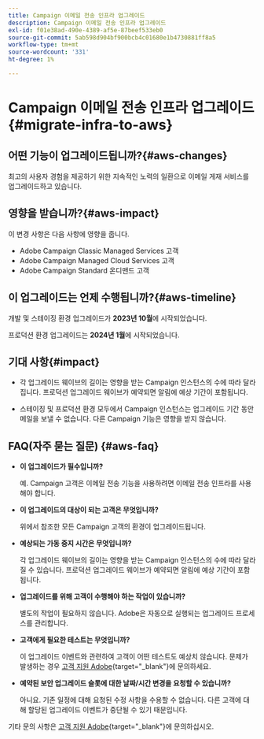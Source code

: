 ```yaml
---
title: Campaign 이메일 전송 인프라 업그레이드
description: Campaign 이메일 전송 인프라 업그레이드
exl-id: f01e38ad-490e-4389-af5e-87beef533eb0
source-git-commit: 5ab598d904bf900bcb4c01680e1b4730881ff8a5
workflow-type: tm+mt
source-wordcount: '331'
ht-degree: 1%

---
```


# Campaign 이메일 전송 인프라 업그레이드 {#migrate-infra-to-aws}

## 어떤 기능이 업그레이드됩니까?{#aws-changes}

최고의 사용자 경험을 제공하기 위한 지속적인 노력의 일환으로 이메일 게재 서비스를 업그레이드하고 있습니다.

## 영향을 받습니까?{#aws-impact}

이 변경 사항은 다음 사항에 영향을 줍니다.

* Adobe Campaign Classic Managed Services 고객
* Adobe Campaign Managed Cloud Services 고객
* Adobe Campaign Standard 온디맨드 고객

## 이 업그레이드는 언제 수행됩니까?{#aws-timeline}

개발 및 스테이징 환경 업그레이드가 **2023년 10월**&#x200B;에 시작되었습니다.

프로덕션 환경 업그레이드는 **2024년 1월**&#x200B;에 시작되었습니다.

## 기대 사항{#impact}

* 각 업그레이드 웨이브의 길이는 영향을 받는 Campaign 인스턴스의 수에 따라 달라집니다. 프로덕션 업그레이드 웨이브가 예약되면 알림에 예상 기간이 포함됩니다.

* 스테이징 및 프로덕션 환경 모두에서 Campaign 인스턴스는 업그레이드 기간 동안 메일을 보낼 수 없습니다. 다른 Campaign 기능은 영향을 받지 않습니다.

## FAQ(자주 묻는 질문) {#aws-faq}

* **이 업그레이드가 필수입니까?**

  예. Campaign 고객은 이메일 전송 기능을 사용하려면 이메일 전송 인프라를 사용해야 합니다.

* **이 업그레이드의 대상이 되는 고객은 무엇입니까?**

  위에서 참조한 모든 Campaign 고객의 환경이 업그레이드됩니다.

* **예상되는 가동 중지 시간은 무엇입니까?**

  각 업그레이드 웨이브의 길이는 영향을 받는 Campaign 인스턴스의 수에 따라 달라질 수 있습니다. 프로덕션 업그레이드 웨이브가 예약되면 알림에 예상 기간이 포함됩니다.

* **업그레이드를 위해 고객이 수행해야 하는 작업이 있습니까?**

  별도의 작업이 필요하지 않습니다. Adobe은 자동으로 실행되는 업그레이드 프로세스를 관리합니다.

* **고객에게 필요한 테스트는 무엇입니까?**

  이 업그레이드 이벤트와 관련하여 고객이 어떤 테스트도 예상치 않습니다. 문제가 발생하는 경우 [고객 지원 Adobe](https://experienceleague.adobe.com/ko?support-solution=Campaign#support){target="_blank"}에 문의하세요.


* **예약된 보안 업그레이드 슬롯에 대한 날짜/시간 변경을 요청할 수 있습니까?**

  아니요. 기존 일정에 대해 요청된 수정 사항을 수용할 수 없습니다. 다른 고객에 대해 할당된 업그레이드 이벤트가 중단될 수 있기 때문입니다.

기타 문의 사항은 [고객 지원 Adobe](https://experienceleague.adobe.com/ko?support-solution=Campaign#support){target="_blank"}에 문의하십시오.
